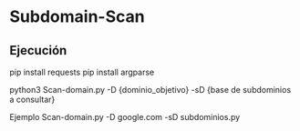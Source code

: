 # Subdomain-Scan
## Ejecución

pip install requests
pip install argparse

python3 Scan-domain.py -D {dominio_objetivo} -sD {base de subdominios a consultar}

Ejemplo Scan-domain.py -D google.com -sD subdominios.py
